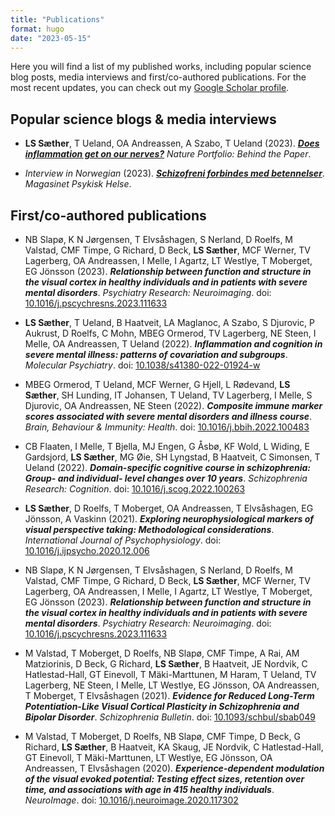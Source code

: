 ```yaml
---
title: "Publications"
format: hugo
date: "2023-05-15"
---
```


Here you will find a list of my published works, including popular science blog posts, media interviews and first/co-authored publications. For the most recent updates, you can check out my [Google Scholar profile](https://scholar.google.com/citations?hl=no&user=76WbWiIAAAAJ).

## Popular science blogs & media interviews

-   **LS Sæther**, T Ueland, OA Andreassen, A Szabo, T Ueland (2023). [***Does inflammation get on our nerves?***](https://neurosciencecommunity.nature.com/posts/does-inflammation-get-on-our-nerves) *Nature Portfolio: Behind the Paper*.

-   *Interview in Norwegian* (2023). [***Schizofreni forbindes med betennelser***](https://psykiskhelse.no/magasinet/schizofreni-forbindes-med-betennelser/). *Magasinet Psykisk Helse*.

## First/co-authored publications

-   NB Slapø, K N Jørgensen, T Elvsåshagen, S Nerland, D Roelfs, M Valstad, CMF Timpe, G Richard, D Beck, **LS Sæther**, MCF Werner, TV Lagerberg, OA Andreassen, I Melle, I Agartz, LT Westlye, T Moberget, EG Jönsson (2023). ***Relationship between function and structure in the visual cortex in healthy individuals and in patients with severe mental disorders***. *Psychiatry Research: Neuroimaging*. doi: [10.1016/j.pscychresns.2023.111633](https://doi.org/10.1016/j.pscychresns.2023.111633)

-   **LS Sæther**, T Ueland, B Haatveit, LA Maglanoc, A Szabo, S Djurovic, P Aukrust, D Roelfs, C Mohn, MBEG Ormerod, TV Lagerberg, NE Steen, I Melle, OA Andreassen, T Ueland (2022). ***Inflammation and cognition in severe mental illness: patterns of covariation and subgroups***. *Molecular Psychiatry*. doi: [10.1038/s41380-022-01924-w](https://doi.org/10.1038/s41380-022-01924-w)

-   MBEG Ormerod, T Ueland, MCF Werner, G Hjell, L Rødevand, **LS Sæther**, SH Lunding, IT Johansen, T Ueland, TV Lagerberg, I Melle, S Djurovic, OA Andreassen, NE Steen (2022). ***Composite immune marker scores associated with severe mental disorders and illness course***. *Brain, Behaviour & Immunity: Health*. doi: [10.1016/j.bbih.2022.100483](https://doi.org/10.1016/j.bbih.2022.100483)

-   CB Flaaten, I Melle, T Bjella, MJ Engen, G Åsbø, KF Wold, L Widing, E Gardsjord, **LS Sæther**, MG Øie, SH Lyngstad, B Haatveit, C Simonsen, T Ueland (2022). ***Domain-specific cognitive course in schizophrenia: Group- and individual- level changes over 10 years***. *Schizophrenia Research: Cognition*. doi: [10.1016/j.scog.2022.100263](https://doi.org/10.1016/j.scog.2022.100263)

-   **LS Sæther**, D Roelfs, T Moberget, OA Andreassen, T Elvsåshagen, EG Jönsson, A Vaskinn (2021). ***Exploring neurophysiological markers of visual perspective taking: Methodological considerations***. *International Journal of Psychophysiology*. doi: [10.1016/j.ijpsycho.2020.12.006](https://doi.org/10.1016/j.ijpsycho.2020.12.006)

-   NB Slapø, K N Jørgensen, T Elvsåshagen, S Nerland, D Roelfs, M Valstad, CMF Timpe, G Richard, D Beck, **LS Sæther**, MCF Werner, TV Lagerberg, OA Andreassen, I Melle, I Agartz, LT Westlye, T Moberget, EG Jönsson (2023). ***Relationship between function and structure in the visual cortex in healthy individuals and in patients with severe mental disorders***. *Psychiatry Research: Neuroimaging*. doi: [10.1016/j.pscychresns.2023.111633](https://doi.org/10.1016/j.pscychresns.2023.111633)

-   M Valstad, T Moberget, D Roelfs, NB Slapø, CMF Timpe, A Rai, AM Matziorinis, D Beck, G Richard, **LS Sæther**, B Haatveit, JE Nordvik, C Hatlestad-Hall, GT Einevoll, T Mäki-Marttunen, M Haram, T Ueland, TV Lagerberg, NE Steen, I Melle, LT Westlye, EG Jönsson, OA Andreassen, T Moberget, T Elvsåshagen (2021). ***Evidence for Reduced Long-Term Potentiation-Like Visual Cortical Plasticity in Schizophrenia and Bipolar Disorder***. *Schizophrenia Bulletin*. doi: [10.1093/schbul/sbab049](https://doi.org/10.1093/schbul/sbab049)

-   M Valstad, T Moberget, D Roelfs, NB Slapø, CMF Timpe, D Beck, G Richard, **LS Sæther**, B Haatveit, KA Skaug, JE Nordvik, C Hatlestad-Hall, GT Einevoll, T Mäki-Marttunen, LT Westlye, EG Jönsson, OA Andreassen, T Elvsåshagen (2020). ***Experience-dependent modulation of the visual evoked potential: Testing effect sizes, retention over time, and associations with age in 415 healthy individuals***. *NeuroImage*. doi: [10.1016/j.neuroimage.2020.117302](https://doi.org/10.1016/j.neuroimage.2020.117302)
